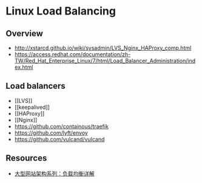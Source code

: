 # Linux Load Balancing

## Overview

- http://xstarcd.github.io/wiki/sysadmin/LVS_Nginx_HAProxy_comp.html
- https://access.redhat.com/documentation/zh-TW/Red_Hat_Enterprise_Linux/7/html/Load_Balancer_Administration/index.html

## Load balancers

- [[LVS]]
- [[keepalived]]
- [[HAProxy]]
- [[Nginx]]
- https://github.com/containous/traefik
- https://github.com/lyft/envoy
- https://github.com/vulcand/vulcand

## Resources

- [大型网站架构系列：负载均衡详解](http://mp.weixin.qq.com/s?__biz=MzAxNzMwOTQ0NA%3D%3D&mid=2653354620&idx=4&sn=8e6e02a94f614c18449244375b028418)
